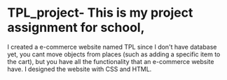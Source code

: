 # TPL_project- This is my project assignment for school,
I created a e-commerce website named TPL
since I don't have database yet, you cant move objects from places (such as adding a specific item to the cart),
but you have all the functionality that an e-commerce website have. 
I designed the website with CSS and HTML.
